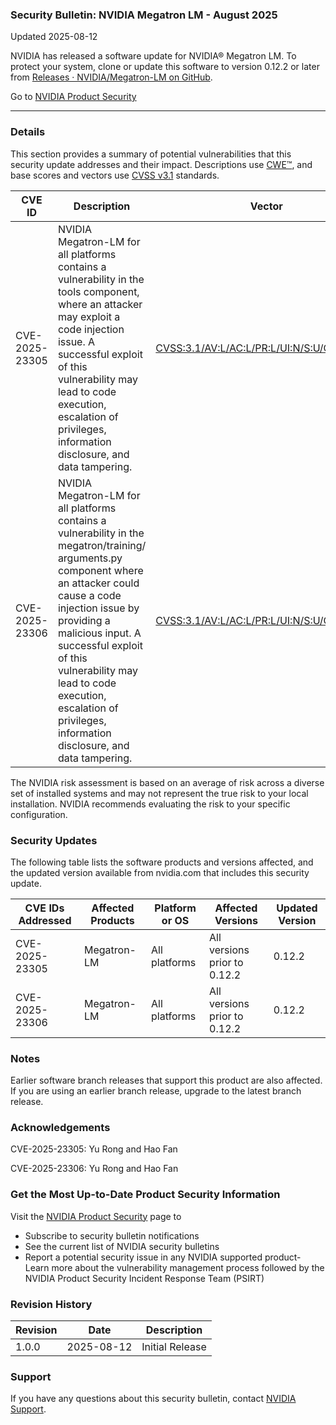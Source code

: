 ### Security Bulletin: NVIDIA Megatron LM - August 2025

Updated 2025-08-12

NVIDIA has released a software update for NVIDIA® Megatron LM. To protect your system, clone or update this software to version 0.12.2 or later from <a href="https://github.com/NVIDIA/Megatron-LM/releases">Releases · NVIDIA/Megatron-LM on GitHub</a>.

Go to [NVIDIA Product Security](https://www.nvidia.com/security/)

_______________________________________________________________________________________________________________________________________________

### Details

This section provides a summary of potential vulnerabilities that this security update addresses and their impact. Descriptions use [CWE™](https://cwe.mitre.org/), and base scores and vectors use [CVSS v3.1](https://www.first.org/cvss/specification-document) standards.

| **CVE ID** | **Description** | **Vector** | **Base Score** | **Severity** | **CWE** | **Impacts** |
| ---------- | ---------------- | ---------- | -------------- | ------------ | -------- | ------------ |
| CVE-2025-23305 | NVIDIA Megatron-LM for all platforms contains a vulnerability in the tools component, where an attacker may exploit a code injection issue. A successful exploit of this vulnerability may lead to code execution, escalation of privileges, information disclosure, and data tampering. | [CVSS:3.1/AV:L/AC:L/PR:L/UI:N/S:U/C:H/I:H/A:H](https://www.first.org/cvss/calculator/3.1#CVSS:3.1/AV:L/AC:L/PR:L/UI:N/S:U/C:H/I:H/A:H) | 7.8 | HIGH | [CWE-94](https://cwe.mitre.org/data/definitions/94.html) | Code execution, escalation of privileges, information disclosure, data tampering |
| CVE-2025-23306 | NVIDIA Megatron-LM for all platforms contains a vulnerability in the megatron/training/<br/>arguments.py component where an attacker could cause a code injection issue by providing a malicious input. A successful exploit of this vulnerability may lead to code execution, escalation of privileges, information disclosure, and data tampering. | [CVSS:3.1/AV:L/AC:L/PR:L/UI:N/S:U/C:H/I:H/A:H](https://www.first.org/cvss/calculator/3.1#CVSS:3.1/AV:L/AC:L/PR:L/UI:N/S:U/C:H/I:H/A:H) | 7.8 | HIGH | [CWE-94](https://cwe.mitre.org/data/definitions/94.html) | Code execution, escalation of privileges, information disclosure, data tampering |

The NVIDIA risk assessment is based on an average of risk across a diverse set of installed systems and may not represent the true risk to your local installation. NVIDIA recommends evaluating the risk to your specific configuration.

### Security Updates

The following table lists the software products and versions affected, and the updated version available from nvidia.com that includes this security update.

| **CVE IDs Addressed** | **Affected Products** | **Platform or OS** | **Affected Versions** | **Updated Version** |
| --------------------- | --------------------- | ----------------- | --------------------- | ------------------- |
| CVE-2025-23305 | Megatron-LM | All platforms | All versions prior to 0.12.2 | 0.12.2 |
| CVE-2025-23306 | Megatron-LM | All platforms | All versions prior to 0.12.2 | 0.12.2 |

### Notes

Earlier software branch releases that support this product are also affected. If you are using an earlier branch release, upgrade to the latest branch release.


### Acknowledgements

CVE-2025-23305: Yu Rong and Hao Fan

CVE-2025-23306: Yu Rong and Hao Fan



### Get the Most Up-to-Date Product Security Information

Visit the [NVIDIA Product Security](https://www.nvidia.com/security/) page to

- Subscribe to security bulletin notifications
- See the current list of NVIDIA security bulletins
- Report a potential security issue in any NVIDIA supported product- Learn more about the vulnerability management process followed by the NVIDIA Product Security Incident Response Team (PSIRT)
### Revision History

| **Revision** | **Date** | **Description** |
| ------------ | -------- | --------------- |
| 1.0.0 | 2025-08-12 | Initial Release |

### Support
If you have any questions about this security bulletin, contact [NVIDIA Support](https://www.nvidia.com/object/support.html).
